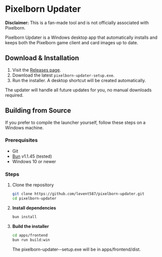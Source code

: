 # Pixelborn Updater

**Disclaimer:** This is a fan-made tool and is not officially associated with Pixelborn.

Pixelborn Updater is a Windows desktop app that automatically installs and keeps both the Pixelborn game client and card images up to date.

## Download & Installation

1. Visit the [Releases page](https://github.com/levent587/pixelborn-updater/releases).
2. Download the latest `pixelborn-updater-setup.exe`.
3. Run the installer. A desktop shortcut will be created automatically.

The updater will handle all future updates for you, no manual downloads required.

## Building from Source

If you prefer to compile the launcher yourself, follow these steps on a Windows machine.

### Prerequisites

- Git
- [Bun](https://bun.sh/) v1.1.45 (tested)
- Windows 10 or newer

### Steps

1. Clone the repository

   ```sh
   git clone https://github.com/levent587/pixelborn-updater.git
   cd pixelborn-updater

   ```

2. **Install dependencies**

   ```sh
   bun install
   ```

3. **Build the installer**
   ```sh
   cd apps/frontend
   bun run build:win
   ```
   The pixelborn-updater-<version>-setup.exe will be in apps/frontend/dist.
